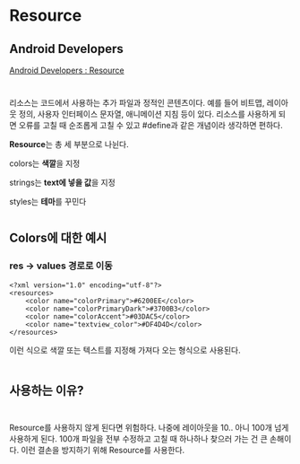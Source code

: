 # Resource

## Android Developers

[Android Developers : Resource](https://developer.android.com/guide/topics/resources/providing-resources?hl=ko)
#



 리소스는 코드에서 사용하는 추가 파일과 정적인 콘텐츠이다. 예를 들어 비트맵, 레이아웃 정의, 사용자 인터페이스 문자열, 애니메이션 지침 등이 있다. 리소스를 사용하게 되면 오류를 고칠 때 순조롭게 고칠 수 있고 #define과 같은 개념이라 생각하면 편하다.


**Resource**는 총 세 부분으로 나뉜다.

colors는 **색깔**을 지정 

strings는 **text에 넣을 값**을 지정

styles는 **테마**를 꾸민다
#
## Colors에 대한 예시
### res → values 경로로 이동
```
<?xml version="1.0" encoding="utf-8"?>
<resources>
    <color name="colorPrimary">#6200EE</color>
    <color name="colorPrimaryDark">#3700B3</color>
    <color name="colorAccent">#03DAC5</color>
    <color name="textview_color">#DF4D4D</color>
</resources>
```

이런 식으로 색깔 또는 텍스트를 지정해 가져다 오는 형식으로 사용된다. <br><br>

## 사용하는 이유?<br><br>

 Resource를 사용하지 않게 된다면 위험하다. 나중에 레이아웃을 10.. 아니 100개 넘게 사용하게 된다. 100개 파일을 전부 수정하고 고칠 때 하나하나 찾으러 가는 건 큰 손해이다. 이런 결손을 방지하기 위해 Resource를 사용한다.